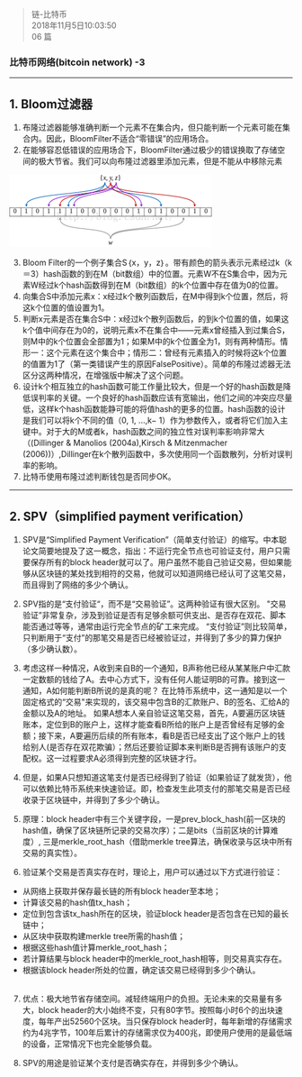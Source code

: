 > 链-比特币  
> 2018年11月5日10:03:50     
> 06 篇  

### 比特币网络(bitcoin network) -3


----------


## 1. Bloom过滤器

1. 布隆过滤器能够准确判断一个元素不在集合内，但只能判断一个元素可能在集合内。因此，BloomFilter不适合“零错误”的应用场合。
2. 在能够容忍低错误的应用场合下，BloomFilter通过极少的错误换取了存储空间的极大节省。我们可以向布隆过滤器里添加元素，但是不能从中移除元素

![enter description here](https://www.github.com/jixiyu/images3/raw/master/小书匠/1541383648941.png)  

3. Bloom Filter的一个例子集合S｛x，y，z｝。带有颜色的箭头表示元素经过k（k＝3）hash函数的到在M（bit数组）中的位置。元素W不在S集合中，因为元素W经过k个hash函数得到在M（bit数组）的k个位置中存在值为0的位置。  
4. 向集合S中添加元素x：x经过k个散列函数后，在M中得到k个位置，然后，将这k个位置的值设置为1。
5. 判断x元素是否在集合S中：x经过k个散列函数后，的到k个位置的值，如果这k个值中间存在为0的，说明元素x不在集合中——元素x曾经插入到过集合S，则M中的k个位置会全部置为1；如果M中的k个位置全为1，则有两种情形。情形一：这个元素在这个集合中；情形二：曾经有元素插入的时候将这k个位置的值置为1了（第一类错误产生的原因FalsePositive）。简单的布隆过滤器无法区分这两种情况，在增强版中解决了这个问题。
6. 设计k个相互独立的hash函数可能工作量比较大，但是一个好的hash函数是降低误判率的关键。一个良好的hash函数应该有宽输出，他们之间的冲突应尽量低，这样k个hash函数能静可能的将值hash的更多的位置。hash函数的设计是我们可以将k个不同的值（0, 1, ...,k− 1）作为参数传入，或者将它们加入主键中。对于大的M或者k，hash函数之间的独立性对误判率影响非常大（(Dillinger & Manolios (2004a),Kirsch & Mitzenmacher (2006))）,Dillinger在k个散列函数中，多次使用同一个函数散列，分析对误判率的影响。
7. 比特币使用布隆过滤判断钱包是否同步OK。 


----------
## 2. SPV（simplified payment verification）
1. SPV是“Simplified Payment Verification”（简单支付验证）的缩写。中本聪论文简要地提及了这一概念，指出：不运行完全节点也可验证支付，用户只需要保存所有的block header就可以了。用户虽然不能自己验证交易，但如果能够从区块链的某处找到相符的交易，他就可以知道网络已经认可了这笔交易，而且得到了网络的多少个确认。
2. SPV指的是“支付验证“，而不是“交易验证”。这两种验证有很大区别。
"交易验证”非常复杂，涉及到验证是否有足够余额可供支出、是否存在双花、脚本能否通过等等，通常由运行完全节点的矿工来完成。
“支付验证”则比较简单，只判断用于“支付”的那笔交易是否已经被验证过，并得到了多少的算力保护（多少确认数）。  
3. 考虑这样一种情况，A收到来自B的一个通知，B声称他已经从某某账户中汇款一定数额的钱给了A。去中心方式下，没有任何人能证明B的可靠。接到这一通知，A如何能判断B所说的是真的呢？
在比特币系统中，这一通知是以一个固定格式的“交易"来实现的，该交易中包含B的汇款账户、B的签名、汇给A的金额以及A的地址。
如果A想本人亲自验证这笔交易，首先，A要遍历区块链账本，定位到B的账户上，这样才能查看B所给的账户上是否曾经有足够的金额；接下来，A要遍历后续的所有账本，看B是否已经支出了这个账户上的钱给别人(是否存在双花欺骗）；然后还要验证脚本来判断B是否拥有该账户的支配权。这一过程要求A必须得到完整的区块链才行。

4. 但是，如果A只想知道这笔支付是否已经得到了验证（如果验证了就发货），他可以依赖比特币系统来快速验证。即，检查发生此项支付的那笔交易是否已经收录于区块链中，并得到了多少个确认。
5.  原理：block header中有三个关键字段，一是prev_block_hash(前一区块的hash值，确保了区块链所记录的交易次序）；二是bits（当前区块的计算难度）, 三是merkle_root_hash（借助merkle tree算法，确保收录与区块中所有交易的真实性）。

6. 验证某个交易是否真实存在时，理论上，用户可以通过以下方式进行验证：
+  从网络上获取并保存最长链的所有block header至本地；
+ 计算该交易的hash值tx_hash；
+  定位到包含该tx_hash所在的区块，验证block header是否包含在已知的最长链中；
+  从区块中获取构建merkle tree所需的hash值；
+  根据这些hash值计算merkle_root_hash；
+  若计算结果与block header中的merkle_root_hash相等，则交易真实存在。
+  根据该block header所处的位置，确定该交易已经得到多少个确认。
<br></br>
7. 优点：极大地节省存储空间。减轻终端用户的负担。无论未来的交易量有多大，block header的大小始终不变，只有80字节。按照每小时6个的出块速度，每年产出52560个区块。当只保存block header时，每年新增的存储需求约为4兆字节，100年后累计的存储需求仅为400兆，即使用户使用的是最低端的设备，正常情况下也完全能够负载。

8.  SPV的用途是验证某个支付是否确实存在，并得到多少个确认。